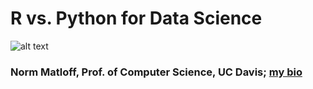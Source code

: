 # R vs. Python for Data Science

![alt text](https://raw.githubusercontent.com/matloff/R-vs.-Python-for-Data-Science/master/Images/Rlogo.png=150x100)

### Norm Matloff, Prof. of Computer Science, UC Davis; [my bio](http://heather.cs.ucdavis.edu/matloff.html)


